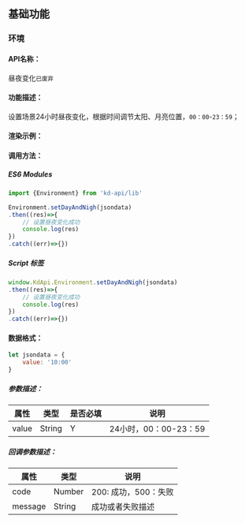 ﻿<!--
 * @Author: your name
 * @Date: 2022-03-28 15:19:55
 * @LastEditTime: 2022-04-11 09:17:18
 * @LastEditors: Please set LastEditors
 * @Description: 打开koroFileHeader查看配置 进行设置: https://github.com/OBKoro1/koro1FileHeader/wiki/%E9%85%8D%E7%BD%AE
 * @FilePath: /KD-API-DOCS/public/md/api/昼夜变化.md
-->
## 基础功能
### 环境

#### API名称：
昼夜变化`已废弃`
#### 功能描述：

设置场景24小时昼夜变化，根据时间调节太阳、月亮位置，`00：00`-`23：59`；

#### 渲染示例：


#### 调用方法：

##### ES6 Modules
``` javascript
import {Environment} from 'kd-api/lib'

Environment.setDayAndNigh(jsondata)
.then((res)=>{
    // 设置昼夜变化成功
    console.log(res)
})
.catch((err)=>{})
```

##### Script 标签
``` javascript
window.KdApi.Environment.setDayAndNigh(jsondata)
.then((res)=>{
    // 设置昼夜变化成功
    console.log(res)
})
.catch((err)=>{})
```


#### 数据格式：

```javascript
let jsondata = {
    value: '10:00'
}
```

##### 参数描述：

| 属性    | 类型   | 是否必填 | 说明                     |
| ------- | ------ | ------ | ------------------------ |
| value    | String | Y | 24小时，00：00-23：59  |

##### 回调参数描述：

| 属性    | 类型   | 说明                     |
| ------- | ------ | ------------------------ |
| code    | Number | 200: 成功，500：失败  |
| message    | String | 成功或者失败描述  |
